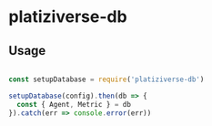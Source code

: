 # platiziverse-db

## Usage

```js

const setupDatabase = require('platiziverse-db')

setupDatabase(config).then(db => {
  const { Agent, Metric } = db
}).catch(err => console.error(err))
```
